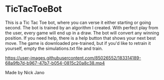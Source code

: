 # TicTacToeBot
This is a Tic Tac Toe bot, where you can verse it either starting or going second.
The bot is trained by an algorithm I created. With perfect play from the user, every game will end up in a draw.
The bot will convert any winning position. If you need help, there is a help button that shows your next best move.
The game is downloaded pre-trained, but if you'd like to retrain it yourself, empty the simulations.txt file and train.

https://user-images.githubusercontent.com/85026552/183314189-68a9fb7d-b967-47b7-b054-0815c20a8c38.mp4

Made by Nick Jano
